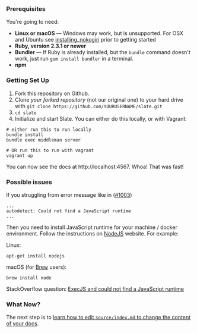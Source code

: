 ### Prerequisites

You're going to need:

 - **Linux or macOS** — Windows may work, but is unsupported. For OSX and Ubuntu see [installing_nokogiri](https://github.com/sparklemotion/nokogiri.org/blob/master/docs/tutorials/installing_nokogiri.md) prior to getting started
 - **Ruby, version 2.3.1 or newer**
 - **Bundler** — If Ruby is already installed, but the `bundle` command doesn't work, just run `gem install bundler` in a terminal.
- **npm**

### Getting Set Up

1. Fork this repository on Github.
2. Clone *your forked repository* (not our original one) to your hard drive with `git clone https://github.com/YOURUSERNAME/slate.git`
3. `cd slate`
4. Initialize and start Slate. You can either do this locally, or with Vagrant:

```shell
# either run this to run locally
bundle install
bundle exec middleman server

# OR run this to run with vagrant
vagrant up
```

You can now see the docs at http://localhost:4567. Whoa! That was fast!

### Possible issues

If you struggling from error message like in ([#1003](https://github.com/slatedocs/slate/issues/1003))
```
...
autodetect: Could not find a JavaScript runtime
...
```

Then you need to install JavaScript runtime for your machine / docker environment. Follow the instructions on  [NodeJS](https://nodejs.org/en/download) website. For example:

Linux:
```
apt-get install nodejs
```

macOS (for [Brew](https://brew.sh/) users):
```
brew install node
```

StackOverflow question: [ExecJS and could not find a JavaScript runtime](https://stackoverflow.com/questions/6282307/execjs-and-could-not-find-a-javascript-runtime)

### What Now?

The next step is to [learn how to edit `source/index.md` to change the content of your docs](Markdown-Syntax).